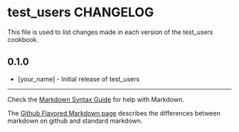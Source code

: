 test_users CHANGELOG
====================

This file is used to list changes made in each version of the test_users cookbook.

0.1.0
-----
- [your_name] - Initial release of test_users

- - -
Check the [Markdown Syntax Guide](http://daringfireball.net/projects/markdown/syntax) for help with Markdown.

The [Github Flavored Markdown page](http://github.github.com/github-flavored-markdown/) describes the differences between markdown on github and standard markdown.
